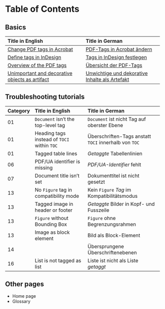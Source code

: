 # Table of Contents

## Basics
| Title in English | Title in German |
| :--- | :--- |
| [Change PDF tags in Acrobat](_basics/change-pdf-tags-in-acrobat.md) | [PDF-Tags in Acrobat ändern](_basics/pdf-tags-in-acrobat-aendern.md) |
| [Define tags in InDesign](_basics/define-tags-in-indesign.md) | [Tags in InDesign festlegen](_basics/tags-in-indesign-festlegen.md) |
| [Overview of the PDF tags](_basics/overview-of-the-pdf-tags.md) | [Übersicht der PDF-Tags](_basics/uebersicht-der-pdf-tags.md) |
| [Unimportant and decorative objects as artifact](_basics/unimportant-and-decorative-objects-as-artifact.md) | [Unwichtige und dekorative Inhalte als Artefakt](_basics/unwichtige-und-dekorative-inhalte-als-artefakt.md) |

## Troubleshooting tutorials
| Category | Title in English | Title in German |
| :--- | :--- | :--- |
| 01 | `Document` isn’t the top-level tag | `Document` ist nicht Tag auf oberster Ebene |
| 01 | Heading tags instead of `TOCI` within `TOC` | Überschriften-Tags anstatt `TOCI` innerhalb von `TOC` |
| 01 | Tagged table lines | *Getaggte* Tabellenlinien |
| 06 | PDF/UA identifier is missing | *PDF/UA-Identifier* fehlt |
| 07 | Document title isn’t set | Dokumenttitel ist nicht gesetzt |
| 13 | No `Figure` tag in compatibility mode | Kein `Figure` *Tag* im Kompatibilitätsmodus |
| 13 | Tagged image in header or footer | *Getaggte* Bilder in Kopf- und Fusszeile |
| 13 | `Figure` without Bounding Box | `Figure` ohne Begrenzungsrahmen |
| 13 | Image as block element | Bild als Block-Element |
| 14 | | Übersprungene Überschriftenebenen |
| 16 | List is not tagged as list | Liste ist nicht als Liste *getaggt* |

## Other pages

* Home page
* Glossary